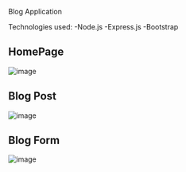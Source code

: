 Blog Application

Technologies used:
-Node.js
-Express.js
-Bootstrap

## HomePage

![image](https://github.com/DAlexander5279/BlogApplication/assets/104796691/69362e88-ebd9-4704-a836-689bc3c2db26)

## Blog Post
![image](https://github.com/DAlexander5279/BlogApplication/assets/104796691/7c3f2ca3-2709-4c6d-a50b-237dd68b3002)

## Blog Form
![image](https://github.com/DAlexander5279/BlogApplication/assets/104796691/e8ef8338-bf25-475c-b3f3-4fab42dafd9a)

